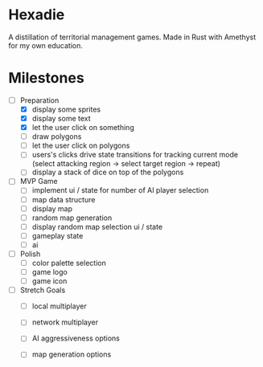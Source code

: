 # Hexadie
A distillation of territorial management games. Made in Rust with Amethyst for my own education.

# Milestones
- [ ] Preparation 
  - [X] display some sprites
  - [X] display some text
  - [X] let the user click on something
  - [ ] draw polygons
  - [ ] let the user click on polygons
  - [ ] users's clicks drive state transitions for tracking current mode (select attacking region -> select target region -> repeat)
  - [ ] display a stack of dice on top of the polygons
- [ ] MVP Game
  - [ ] implement ui / state for number of AI player selection
  - [ ] map data structure
  - [ ] display map
  - [ ] random map generation
  - [ ] display random map selection ui / state
  - [ ] gameplay state
  - [ ] ai
- [ ] Polish
  - [ ] color palette selection
  - [ ] game logo
  - [ ] game icon
- [ ] Stretch Goals
  - [ ] local multiplayer
  - [ ] network multiplayer
  - [ ] AI aggressiveness options
  - [ ] map generation options
  